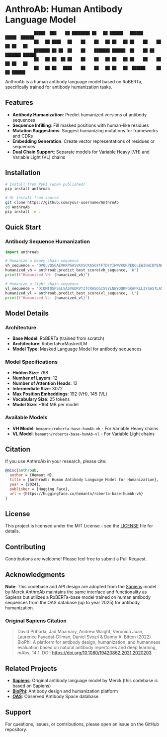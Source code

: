 # AnthroAb: Human Antibody Language Model

```
             █████  ███    ██ ████████ ██   ██ ██████   ██████      █████  ██████  
             ██   ██ ████   ██    ██    ██   ██ ██   ██ ██    ██    ██   ██ ██   ██ 
             ███████ ██ ██  ██    ██    ███████ ██████  ██    ██ ██ ███████ ██████  
             ██   ██ ██  ██ ██    ██    ██   ██ ██   ██ ██    ██    ██   ██ ██   ██ 
             ██   ██ ██   ████    ██    ██   ██ ██   ██  ██████     ██   ██ ██████
```

AnthroAb is a human antibody language model based on RoBERTa, specifically trained for antibody humanization tasks.

## Features

- **Antibody Humanization**: Predict humanized versions of antibody sequences
- **Sequence Infilling**: Fill masked positions with human-like residues
- **Mutation Suggestions**: Suggest humanizing mutations for frameworks and CDRs
- **Embedding Generation**: Create vector representations of residues or sequences
- **Dual Chain Support**: Separate models for Variable Heavy (VH) and Variable Light (VL) chains

## Installation

```bash
# Install from PyPI (when published)
pip install anthroab

# Or install from source
git clone https://github.com/your-username/AnthroAb
cd AnthroAb
pip install -e .
```

## Quick Start

### Antibody Sequence Humanization

```python
import anthroab

# Humanize a heavy chain sequence
vh_sequence = "QVQLVQSGAEVKKPGASVKVSCKASGYTFTDYYIHWVKQRPEQGLEWIGWIDPENGDTEYAPKFQGKATITADTSSNTAYLQLSSLTSEDTAVYYCARNLGPSFYFDYWGQGTLVTVSS"
humanized_vh = anthroab.predict_best_score(vh_sequence, 'H')
print(f"Humanized VH: {humanized_vh}")

# Humanize a light chain sequence
vl_sequence = "DIQMTQSPSSLSASVGDRVTITCRASQSISSYLNWYQQKPGKAPKLLIYSASTLASGVPSRFSGSGSGTDFTLTISSLQPEDFATYYCQQSYSTPRTFGQGTKVEIK"
humanized_vl = anthroab.predict_best_score(vl_sequence, 'L')
print(f"Humanized VL: {humanized_vl}")
```

## Model Details

### Architecture
- **Base Model**: RoBERTa (trained from scratch)
- **Architecture**: RobertaForMaskedLM
- **Model Type**: Masked Language Model for antibody sequences

### Model Specifications
- **Hidden Size**: 768
- **Number of Layers**: 12
- **Number of Attention Heads**: 12
- **Intermediate Size**: 3072
- **Max Position Embeddings**: 192 (VH), 145 (VL)
- **Vocabulary Size**: 25 tokens
- **Model Size**: ~164 MB per model

### Available Models
- **VH Model**: `hemantn/roberta-base-humAb-vh` - For Variable Heavy chains
- **VL Model**: `hemantn/roberta-base-humAb-vl` - For Variable Light chains



## Citation

If you use AnthroAb in your research, please cite:

```bibtex
@misc{anthroab,
  author = {Hemant N},
  title = {AnthroAb: Human Antibody Language Model for Humanization},
  year = {2024},
  publisher = {Hugging Face},
  url = {https://huggingface.co/hemantn/roberta-base-humAb-vh}
}
```

## License

This project is licensed under the MIT License - see the [LICENSE](LICENSE) file for details.

## Contributing

Contributions are welcome! Please feel free to submit a Pull Request.

## Acknowledgments

**Note**: This codebase and API design are adopted from the [Sapiens](https://github.com/Merck/Sapiens) model by Merck.AnthroAb maintains the same interface and functionality as Sapiens but utilizes a RoBERTa-base model trained on human antibody sequences from the OAS database (up to year 2025) for antibody humanization.

### Original Sapiens Citation
> David Prihoda, Jad Maamary, Andrew Waight, Veronica Juan, Laurence Fayadat-Dilman, Daniel Svozil & Danny A. Bitton (2022) 
> BioPhi: A platform for antibody design, humanization, and humanness evaluation based on natural antibody repertoires and deep learning, mAbs, 14:1, DOI: https://doi.org/10.1080/19420862.2021.2020203

## Related Projects

- **[Sapiens](https://github.com/Merck/Sapiens)**: Original antibody language model by Merck (this codebase is based on Sapiens)
- **[BioPhi](https://github.com/Merck/BioPhi)**: Antibody design and humanization platform
- **[OAS](https://opig.stats.ox.ac.uk/webapps/oas/)**: Observed Antibody Space database

## Support

For questions, issues, or contributions, please open an issue on the GitHub repository. 
